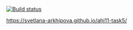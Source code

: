 [![Build status](https://ci.appveyor.com/api/projects/status/kxw65qa2f9ti51e7/branch/main?svg=true)](https://ci.appveyor.com/project/Svetlana-Arkhipova/ahj11-task5/branch/master)

https://svetlana-arkhipova.github.io/ahj11-task5/
